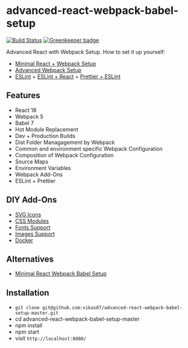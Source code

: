 # advanced-react-webpack-babel-setup

[![Build Status](https://travis-ci.org/vikas07/advanced-react-webpack-babel-setup.svg?branch=master)](https://travis-ci.org/vikas07/advanced-react-webpack-babel-setup) [![Greenkeeper badge](https://badges.greenkeeper.io/vikas07/advanced-react-webpack-babel-setup.svg)](https://greenkeeper.io/)

Advanced React with Webpack Setup. How to set it up yourself:

- [Minimal React + Webpack Setup](https://www.robinwieruch.de/minimal-react-webpack-babel-setup/)
- [Advanced Webpack Setup](https://www.robinwieruch.de/webpack-advanced-setup-tutorial/)
- [ESLint](https://www.robinwieruch.de/webpack-eslint/) + [ESLint + React](https://www.robinwieruch.de/react-eslint-webpack-babel/) + [Prettier + ESLint](https://www.robinwieruch.de/prettier-eslint/)

## Features

- React 18
- Webpack 5
- Babel 7
- Hot Module Replacement
- Dev + Production Builds
- Dist Folder Managagement by Webpack
- Common and environment specific Webpack Configuration
- Composition of Webpack Configuration
- Source Maps
- Environment Variables
- Webpack Add-Ons
- ESLint + Prettier

## DIY Add-Ons

- [SVG Icons](https://www.robinwieruch.de/react-svg-icon-components/)
- [CSS Modules](https://www.robinwieruch.de/react-css-modules/)
- [Fonts Support](https://www.robinwieruch.de/webpack-font/)
- [Images Support](https://www.robinwieruch.de/webpack-images/)
- [Docker](https://www.robinwieruch.de/docker-react-development)

## Alternatives

- [Minimal React Webpack Babel Setup](https://github.com/vikas07/advanced-react-webpack-babel-setup-master.git)

## Installation

- `git clone git@github.com:vikas07/advanced-react-webpack-babel-setup-master.git`
- cd advanced-react-webpack-babel-setup-master
- npm install
- npm start
- visit `http://localhost:8080/`
